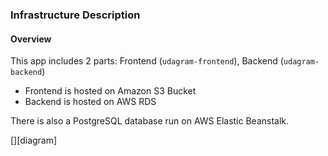 ### Infrastructure Description

#### Overview
This app includes 2 parts: Frontend (`udagram-frontend`), Backend (`udagram-backend`)
+ Frontend is hosted on Amazon S3 Bucket
+ Backend is hosted on AWS RDS

There is also a PostgreSQL database run on AWS Elastic Beanstalk.

 [][diagram]

[def]: infrastructure.md